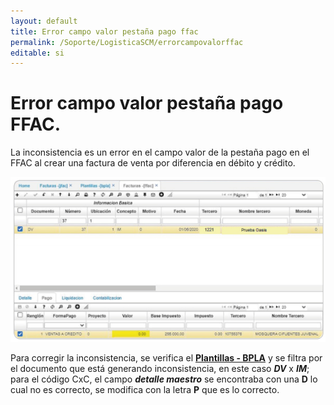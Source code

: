 ```yaml
---
layout: default
title: Error campo valor pestaña pago ffac
permalink: /Soporte/LogisticaSCM/errorcampovalorffac
editable: si
---
```

# Error campo valor pestaña pago FFAC.

La inconsistencia es un error en el campo valor de la pestaña pago en el FFAC al crear una factura de venta por diferencia en débito y crédito.  

![](ffac.png)  

Para corregir la inconsistencia, se verifica el  [**Plantillas - BPLA**](http://docs.oasiscom.com/Operacion/common/bcuenta/bpla) y se filtra por el documento que está generando inconsistencia, en este caso _**DV**_ x _**IM**_; para el código CxC, el campo _**detalle maestro**_ se encontraba con una **D** lo cual no es correcto, se modifica con la letra **P** que es lo correcto.